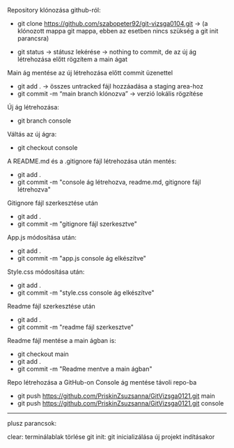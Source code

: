 Repository klónozása github-ról:
- git clone https://github.com/szabopeter92/git-vizsga0104.git
  -> (a klónozott mappa git mappa, ebben az esetben nincs szükség a git init parancsra)

- git status -> státusz lekérése -> nothing to commit, de az új ág létrehozása előtt rögzítem a main ágat

Main ág mentése az új létrehozása előtt commit üzenettel
- git add . -> összes untracked fájl hozzáadása a staging area-hoz
- git commit -m “main branch klónozva” -> verzió lokális rögzítése


Új ág létrehozása:
- git branch console


Váltás az új ágra:
- git checkout console


A README.md és a .gitignore fájl létrehozása után mentés:
- git add .
- git commit -m "console ág létrehozva, readme.md, gitignore fájl létrehozva"


Gitignore fájl szerkesztése után
- git add .
- git commit -m "gitignore fájl szerkesztve"


App.js módosítása után:
- git add .
- git commit -m "app.js console ág elkészítve"


Style.css módosítása után:
- git add .
- git commit -m "style.css console ág elkészítve"


Readme fájl szerkesztése után
- git add .
- git commit -m "readme fájl szerkesztve"

Readme fájl mentése a main ágban is: 
- git checkout main
- git add .
- git commit -m "Readme mentve a main ágban"


Repo létrehozása a GitHub-on
Console ág mentése távoli repo-ba
- git push https://github.com/PriskinZsuzsanna/GitVizsga0121.git main
- git push https://github.com/PriskinZsuzsanna/GitVizsga0121.git console


--------
plusz parancsok:

clear: terminálablak törlése
git init: git inicializálása új projekt indításakor

